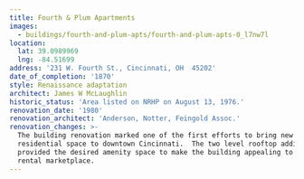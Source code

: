 ```yaml
---
title: Fourth & Plum Apartments
images:
  - buildings/fourth-and-plum-apts/fourth-and-plum-apts-0_l7nw7l
location:
  lat: 39.0989969
  lng: -84.51699
address: '231 W. Fourth St., Cincinnati, OH  45202'
date_of_completion: '1870'
style: Renaissance adaptation
architect: James W McLaughlin
historic_status: 'Area listed on NRHP on August 13, 1976.'
renovation_date: '1980'
renovation_architect: 'Anderson, Notter, Feingold Assoc.'
renovation_changes: >-
  The building renovation marked one of the first efforts to bring new
  residential space to downtown Cincinnati.  The two level rooftop addition
  provided the desired amenity space to make the building appealing to a younger
  rental marketplace.
---
```


